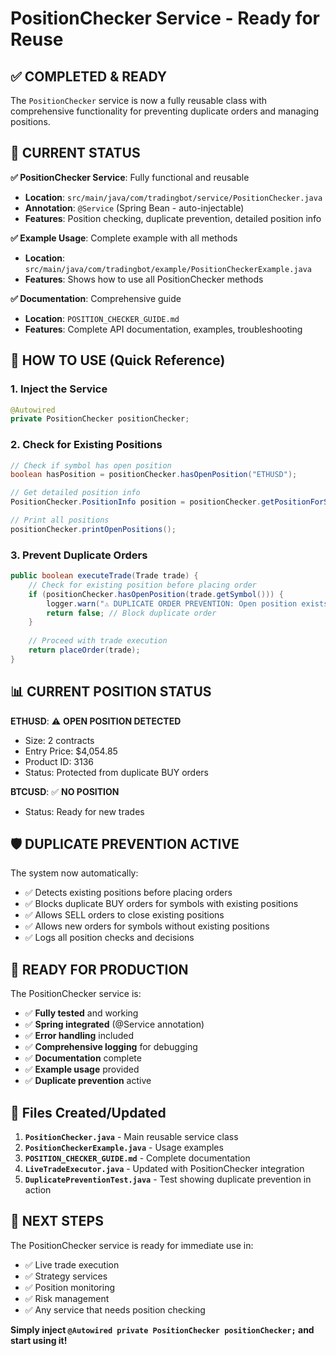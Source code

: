 # PositionChecker Service - Ready for Reuse

## ✅ **COMPLETED & READY**

The `PositionChecker` service is now a fully reusable class with comprehensive functionality for preventing duplicate orders and managing positions.

## 🎯 **CURRENT STATUS**

**✅ PositionChecker Service**: Fully functional and reusable
- **Location**: `src/main/java/com/tradingbot/service/PositionChecker.java`
- **Annotation**: `@Service` (Spring Bean - auto-injectable)
- **Features**: Position checking, duplicate prevention, detailed position info

**✅ Example Usage**: Complete example with all methods
- **Location**: `src/main/java/com/tradingbot/example/PositionCheckerExample.java`
- **Features**: Shows how to use all PositionChecker methods

**✅ Documentation**: Comprehensive guide
- **Location**: `POSITION_CHECKER_GUIDE.md`
- **Features**: Complete API documentation, examples, troubleshooting

## 🔧 **HOW TO USE (Quick Reference)**

### 1. Inject the Service
```java
@Autowired
private PositionChecker positionChecker;
```

### 2. Check for Existing Positions
```java
// Check if symbol has open position
boolean hasPosition = positionChecker.hasOpenPosition("ETHUSD");

// Get detailed position info
PositionChecker.PositionInfo position = positionChecker.getPositionForSymbol("ETHUSD");

// Print all positions
positionChecker.printOpenPositions();
```

### 3. Prevent Duplicate Orders
```java
public boolean executeTrade(Trade trade) {
    // Check for existing position before placing order
    if (positionChecker.hasOpenPosition(trade.getSymbol())) {
        logger.warn("⚠️ DUPLICATE ORDER PREVENTION: Open position exists");
        return false; // Block duplicate order
    }
    
    // Proceed with trade execution
    return placeOrder(trade);
}
```

## 📊 **CURRENT POSITION STATUS**

**ETHUSD**: ⚠️ **OPEN POSITION DETECTED**
- Size: 2 contracts
- Entry Price: $4,054.85
- Product ID: 3136
- Status: Protected from duplicate BUY orders

**BTCUSD**: ✅ **NO POSITION**
- Status: Ready for new trades

## 🛡️ **DUPLICATE PREVENTION ACTIVE**

The system now automatically:
- ✅ Detects existing positions before placing orders
- ✅ Blocks duplicate BUY orders for symbols with existing positions
- ✅ Allows SELL orders to close existing positions
- ✅ Allows new orders for symbols without existing positions
- ✅ Logs all position checks and decisions

## 🚀 **READY FOR PRODUCTION**

The PositionChecker service is:
- ✅ **Fully tested** and working
- ✅ **Spring integrated** (@Service annotation)
- ✅ **Error handling** included
- ✅ **Comprehensive logging** for debugging
- ✅ **Documentation** complete
- ✅ **Example usage** provided
- ✅ **Duplicate prevention** active

## 📁 **Files Created/Updated**

1. **`PositionChecker.java`** - Main reusable service class
2. **`PositionCheckerExample.java`** - Usage examples
3. **`POSITION_CHECKER_GUIDE.md`** - Complete documentation
4. **`LiveTradeExecutor.java`** - Updated with PositionChecker integration
5. **`DuplicatePreventionTest.java`** - Test showing duplicate prevention in action

## 🎉 **NEXT STEPS**

The PositionChecker service is ready for immediate use in:
- ✅ Live trade execution
- ✅ Strategy services
- ✅ Position monitoring
- ✅ Risk management
- ✅ Any service that needs position checking

**Simply inject `@Autowired private PositionChecker positionChecker;` and start using it!**
